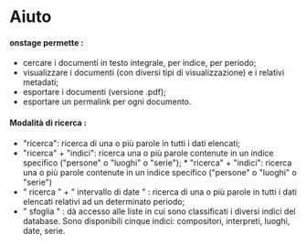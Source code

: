 # Aiuto
#### onstage permette :

* cercare i documenti in testo integrale, per indice, per periodo;
* visualizzare i documenti (con diversi tipi di visualizzazione) e i relativi metadati;
* esportare i documenti (versione .pdf);
* esportare un permalink per ogni documento.

#### Modalità di ricerca :

* "ricerca": ricerca di una o più parole in tutti i dati elencati;
* "ricerca" + "indici": ricerca una o più parole contenute in un indice specifico ("persone" o "luoghi" o "serie"); * "ricerca" + "indici": ricerca una o più parole contenute in un indice specifico ("persone" o "luoghi" o "serie")
* " ricerca " + " intervallo di date " : ricerca di una o più parole in tutti i dati elencati relativi ad un determinato periodo;
* " sfoglia " : dà accesso alle liste in cui sono classificati i diversi indici del database. Sono disponibili cinque indici: compositori, interpreti, luoghi, date, serie.

